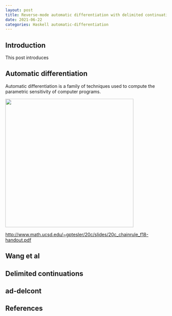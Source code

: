 ```yaml
---
layout: post
title: Reverse-mode automatic differentiation with delimited continuations
date: 2021-06-22
categories: Haskell automatic-differentiation
---
```


## Introduction

This post introduces 

## Automatic differentiation

Automatic differentiation is a family of techniques used to compute the parametric sensitivity of computer programs.


<img src="https://ocramz.github.io/images/ad-delcont-multi-chain-rule.png" width=400/>


http://www.math.ucsd.edu/~gptesler/20c/slides/20c_chainrule_f18-handout.pdf


## Wang et al


## Delimited continuations


## ad-delcont


## References
